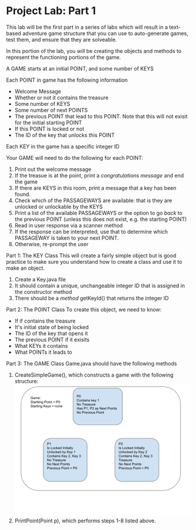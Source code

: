 # Project Lab: Part 1

This lab will be the first part in a series of labs which will result in a text-based adventure game structure that you can use to auto-generate games, test them, and ensure that they are solveable. 

In this portion of the lab, you will be creating the objects and methods to represent the functioning portions of the game. 


A GAME starts at an initial POINT, and some number of KEYS

Each POINT in game has the following information
* Welcome Message
* Whether or not it contains the treasure 
* Some number of KEYS
* Some number of next POINTS
* The previous POINT that lead to this POINT. Note that this will not exisit for the initial starting POINT
* If this POINT is locked or not
* The ID of the key that unlocks this POINT

Each KEY in the game has a specific integer ID


Your GAME will need to do the following for each POINT:

1. Print out the welcome message
2. If the treasue is at the point, print a *congratulations message* and end the game
3. If there are KEYS in this room, print a message that a key has been found. 
4. Check which of the PASSAGEWAYS are available: that is they are unlocked or unlockable by the KEYS
5. Print a list of the available PASSAGEWAYS or the option to go *back* to the previous POINT (unless this does not exist, e.g. the starting POINT)
6. Read in user response via a scanner method
7. If the response can be interpreted, use that to determine which PASSAGEWAY is taken to your next POINT.
8. Otherwise, re-prompt the user 



Part 1: The KEY Class
This will create a fairly simple object but is good practice to make sure you understand how to create a class and use it to make an object.
1. Create a Key.java file
2. It should contain a unique, unchangeable integer ID that is assigned in the constructor method
3. There should be a *method* getKeyId() that returns the integer ID

Part 2: The POINT Class
To create this object, we need to know:
* If if contains the treasure
* It's initial state of being locked
* The ID of the key that opens it
* The previous POINT if it exisits
* What KEYs it contains
* What POINTs it leads to

Part 3: The GAME Class
Game.java should have the following methods
1. CreateSimpleGame(), which constructs a game with the following structure:
![image with 3 nodes](drawing.png)
2. PrintPoint(Point p), which performs steps 1-8 listed above.


